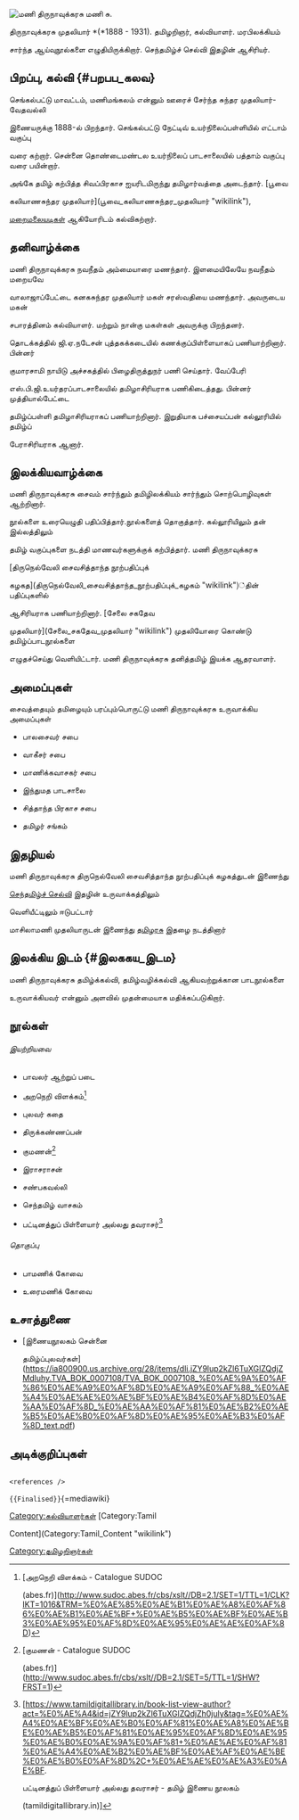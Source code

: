 ![மணி திருநாவுக்கரசு ](Mani.png "மணி திருநாவுக்கரசு ") மணி சு.
திருநாவுக்கரசு முதலியார் *(*1888 - 1931). தமிழறிஞர், கல்வியாளர். மரபிலக்கியம்
சார்ந்த ஆய்வுநூல்களை எழுதியிருக்கிறார். செந்தமிழ்ச் செல்வி இதழின் ஆசிரியர்.

## பிறப்பு, கல்வி {#பறபப_கலவ}

செங்கல்பட்டு மாவட்டம், மணிமங்கலம் என்னும் ஊரைச் சேர்ந்த சுந்தர முதலியார்- வேதவல்லி
இணையருக்கு 1888-ல் பிறந்தார். செங்கல்பட்டு நேட்டிவ் உயர்நிலைப்பள்ளியில் எட்டாம் வகுப்பு
வரை கற்றார். சென்னை தொண்டைமண்டல உயர்நிலைப் பாடசாலையில் பத்தாம் வகுப்பு வரை பயின்றார்.
அங்கே தமிழ் கற்பித்த சிவப்பிரகாச ஐயரிடமிருந்து தமிழார்வத்தை அடைந்தார். [பூவை
கலியாணசுந்தர முதலியார்](பூவை_கலியாணசுந்தர_முதலியார் "wikilink"),
[மறைமலையடிகள்](மறைமலையடிகள் "wikilink") ஆகியோரிடம் கல்விகற்றார்.

## தனிவாழ்க்கை

மணி திருநாவுக்கரசு நவநீதம் அம்மையாரை மணந்தார். இளமையிலேயே நவநீதம் மறையவே
வாலாஜாப்பேட்டை கனகசுந்தர முதலியார் மகள் சரஸ்வதியை மணந்தார். அவருடைய மகன்
சபாரத்தினம் கல்வியாளர். மற்றும் நான்கு மகள்கள் அவருக்கு பிறந்தனர்.

தொடக்கத்தில் ஜி.ஏ.நடேசன் புத்தகக்கடையில் கணக்குப்பிள்ளையாகப் பணியாற்றினார். பின்னர்
குமாரசாமி நாயிடு அச்சகத்தில் பிழைதிருத்துநர் பணி செய்தார். வேப்பேரி
எஸ்.பி.ஜி.உயர்தரப்பாடசாலையில் தமிழாசிரியராக பணிகிடைத்தது. பின்னர் முத்தியால்பேட்டை
தமிழ்ப்பள்ளி தமிழாசிரியராகப் பணியாற்றினார். இறுதியாக பச்சையப்பன் கல்லூரியில் தமிழ்ப்
பேராசிரியராக ஆனார்.

## இலக்கியவாழ்க்கை

மணி திருநாவுக்கரசு சைவம் சார்ந்தும் தமிழிலக்கியம் சார்ந்தும் சொற்பொழிவுகள் ஆற்றினார்.
நூல்களை உரையெழுதி பதிப்பித்தார்.நூல்களைத் தொகுத்தார். கல்லூரியிலும் தன் இல்லத்திலும்
தமிழ் வகுப்புகளை நடத்தி மாணவர்களுக்குக் கற்பித்தார். மணி திருநாவுக்கரசு
[திருநெல்வேலி சைவசித்தாந்த நூற்பதிப்புக்
கழகத](திருநெல்வேலி_சைவசித்தாந்த_நூற்பதிப்புக்_கழகம் "wikilink")்தின் பதிப்புகளில்
ஆசிரியராக பணியாற்றினார். [சேலை சகதேவ
முதலியார்](சேலை_சகதேவ_முதலியார் "wikilink") முதலியோரை கொண்டு தமிழ்ப்பாடநூல்களை
எழுதச்செய்து வெளியிட்டார். மணி திருநாவுக்கரசு தனித்தமிழ் இயக்க ஆதரவாளர்.

## அமைப்புகள்

சைவத்தையும் தமிழையும் பரப்பும்பொருட்டு மணி திருநாவுக்கரசு உருவாக்கிய அமைப்புகள்

-   பாலசைவர் சபை
-   வாகீசர் சபை
-   மாணிக்கவாசகர் சபை
-   இந்துமத பாடசாலை
-   சித்தாந்த பிரகாச சபை
-   தமிழர் சங்கம்

## இதழியல்

மணி திருநாவுக்கரசு திருநெல்வேலி சைவசித்தாந்த நூற்பதிப்புக் கழகத்துடன் இணைந்து
[செந்தமிழ்ச் செல்வி](செந்தமிழ்ச்_செல்வி "wikilink") இதழின் உருவாக்கத்திலும்
வெளியீட்டிலும் ஈடுபட்டார்

மாசிலாமணி முதலியாருடன் இணைந்து [தமிழரசு](தமிழரசு "wikilink") இதழை நடத்தினார்

## இலக்கிய இடம் {#இலககய_இடம}

மணி திருநாவுக்கரசு தமிழ்க்கல்வி, தமிழ்வழிக்கல்வி ஆகியவற்றுக்கான பாடநூல்களை
உருவாக்கியவர் என்னும் அளவில் முதன்மையாக மதிக்கப்படுகிறார்.

## நூல்கள்

###### இயற்றியவை

-   பாவலர் ஆற்றுப் படை
-   அறநெறி விளக்கம்[^1]
-   புலவர் கதை
-   திருக்கண்ணப்பன்
-   குமணன்[^2]
-   இராசராசன்
-   சண்பகவல்லி
-   செந்தமிழ் வாசகம்
-   பட்டினத்துப் பிள்ளையார் அல்லது தவராசர்[^3]

###### தொகுப்பு

-   பாமணிக் கோவை
-   உரைமணிக் கோவை

## உசாத்துணை

-   [இணையநூலகம் சென்னை
    தமிழ்ப்புலவர்கள்](https://ia800900.us.archive.org/28/items/dli.jZY9lup2kZl6TuXGlZQdjZMdluhy.TVA_BOK_0007108/TVA_BOK_0007108_%E0%AE%9A%E0%AF%86%E0%AE%A9%E0%AF%8D%E0%AE%A9%E0%AF%88_%E0%AE%A4%E0%AE%AE%E0%AE%BF%E0%AE%B4%E0%AF%8D%E0%AE%AA%E0%AF%8D_%E0%AE%AA%E0%AF%81%E0%AE%B2%E0%AE%B5%E0%AE%B0%E0%AF%8D%E0%AE%95%E0%AE%B3%E0%AF%8D_text.pdf)

## அடிக்குறிப்புகள்

```{=html}
<references />
```
[]( "wikilink") `{{Finalised}}`{=mediawiki}

[Category:கல்வியாளர்கள்](Category:கல்வியாளர்கள் "wikilink") [Category:Tamil
Content](Category:Tamil_Content "wikilink")
[Category:தமிழறிஞர்கள்](Category:தமிழறிஞர்கள் "wikilink")

[^1]: [அறநெறி விளக்கம் - Catalogue SUDOC
    (abes.fr)](http://www.sudoc.abes.fr/cbs/xslt//DB=2.1/SET=1/TTL=1/CLK?IKT=1016&TRM=%E0%AE%85%E0%AE%B1%E0%AE%A8%E0%AF%86%E0%AE%B1%E0%AE%BF+%E0%AE%B5%E0%AE%BF%E0%AE%B3%E0%AE%95%E0%AF%8D%E0%AE%95%E0%AE%AE%E0%AF%8D)

[^2]: [குமணன் - Catalogue SUDOC
    (abes.fr)](http://www.sudoc.abes.fr/cbs/xslt//DB=2.1/SET=5/TTL=1/SHW?FRST=1)

[^3]: \[<https://www.tamildigitallibrary.in/book-list-view-author?act=%E0%AE%A4&id=jZY9lup2kZl6TuXGlZQdjZh0july&tag=%E0%AE%A4%E0%AE%BF%E0%AE%B0%E0%AF%81%E0%AE%A8%E0%AE%BE%E0%AE%B5%E0%AF%81%E0%AE%95%E0%AF%8D%E0%AE%95%E0%AE%B0%E0%AE%9A%E0%AF%81+%E0%AE%AE%E0%AF%81%E0%AE%A4%E0%AE%B2%E0%AE%BF%E0%AE%AF%E0%AE%BE%E0%AE%B0%E0%AF%8D%2C+%E0%AE%AE%E0%AE%A3%E0%AE%BF>.
    பட்டினத்துப் பிள்ளையார் அல்லது தவராசர் - தமிழ் இணைய நூலகம்
    (tamildigitallibrary.in)\]
